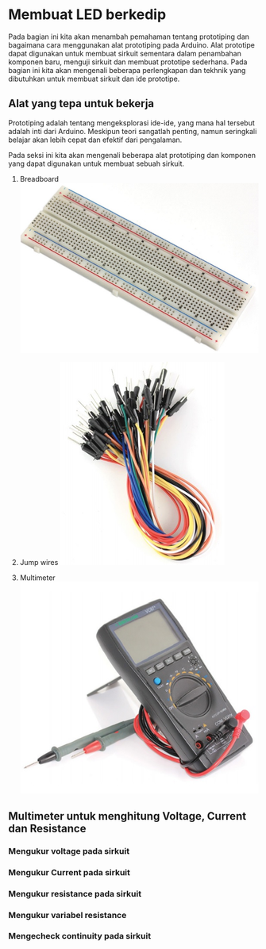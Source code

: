 # Membuat LED berkedip
Pada bagian ini kita akan menambah pemahaman tentang prototiping dan bagaimana cara menggunakan alat prototiping pada Arduino. Alat prototipe dapat digunakan untuk membuat sirkuit sementara dalam penambahan komponen baru, menguji sirkuit dan membuat prototipe sederhana. Pada bagian ini kita akan mengenali beberapa perlengkapan dan tekhnik yang dibutuhkan untuk membuat sirkuit dan ide prototipe.

## Alat yang tepa untuk bekerja
Prototiping adalah tentang mengeksplorasi ide-ide, yang mana hal tersebut adalah inti dari Arduino. Meskipun teori sangatlah penting, namun seringkali belajar akan lebih cepat dan efektif dari pengalaman.

Pada seksi ini kita akan mengenali beberapa alat prototiping dan komponen yang dapat digunakan untuk membuat sebuah sirkuit.

1. Breadboard
![Breadboard](../aset/breadboard.jpg)

2. Jump wires
![Jump Wire](../aset/jump-wire.jpg)

3. Multimeter
![multimeter](../aset/multimeter.jpg)


## Multimeter untuk menghitung Voltage, Current dan Resistance

### Mengukur voltage pada sirkuit
### Mengukur Current pada sirkuit
### Mengukur resistance pada sirkuit
### Mengukur variabel resistance
### Mengecheck continuity pada sirkuit






